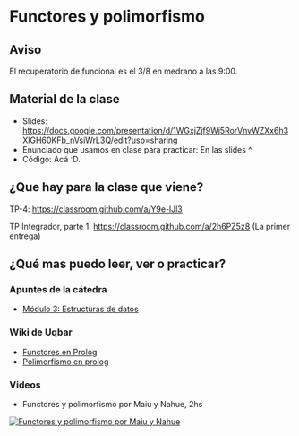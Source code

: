 # Functores y polimorfismo

## Aviso

El recuperatorio de funcional es el 3/8 en medrano a las 9:00.

## Material de la clase

- Slides: https://docs.google.com/presentation/d/1WGxjZjf9Wj5RorVnvWZXx6h3XlGH60KFb_nVsiWrL3Q/edit?usp=sharing
- Enunciado que usamos en clase para practicar: En las slides ^
- Código: Acá :D.

## ¿Que hay para la clase que viene?

TP-4: https://classroom.github.com/a/Y9e-lJl3

TP Integrador, parte 1: https://classroom.github.com/a/2h6PZ5z8 (La primer entrega)

## ¿Qué mas puedo leer, ver o practicar?

### Apuntes de la cátedra

- [Módulo 3: Estructuras de datos](https://docs.google.com/document/d/1I8Xvss7LBuUjV-GGiag7C8d9wa3vUB6B37Qi4LG-ts0/edit)

### Wiki de Uqbar

- [Functores en Prolog](https://wiki.uqbar.org/wiki/articles/paradigma-logico---functores.html)
- [Polimorfismo en prolog](https://wiki.uqbar.org/wiki/articles/polimorfismo-en-el-paradigma-logico.html)

### Videos

- Functores y polimorfismo por Maiu y Nahue, 2hs

[![Functores y polimorfismo por Maiu y Nahue](https://img.youtube.com/vi/svcXUVYcwLA/0.jpg)](https://youtu.be/svcXUVYcwLA "Functores y polimorfismo por Maiu y Nahue")

